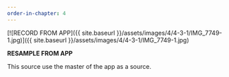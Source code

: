 ```yaml
---
order-in-chapter: 4
---
```


[![RECORD FROM APP]({{ site.baseurl }}/assets/images/4/4-3-1/IMG_7749-1.jpg)]({{
site.baseurl }}/assets/images/4/4-3-1/IMG_7749-1.jpg)

**RESAMPLE FROM APP**

This source use the master of the app as a source.
